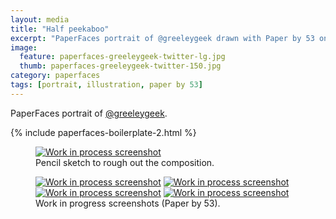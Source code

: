 ```yaml
---
layout: media
title: "Half peekaboo"
excerpt: "PaperFaces portrait of @greeleygeek drawn with Paper by 53 on an iPad."
image: 
  feature: paperfaces-greeleygeek-twitter-lg.jpg
  thumb: paperfaces-greeleygeek-twitter-150.jpg
category: paperfaces
tags: [portrait, illustration, paper by 53]
---
```


PaperFaces portrait of [@greeleygeek](http://twitter.com/greeleygeek).

{% include paperfaces-boilerplate-2.html %}

<figure>
	<a href="{{ site.url }}/images/paperfaces-greeleygeek-process-1-lg.jpg"><img src="{{ site.url }}/images/paperfaces-greeleygeek-process-1-750.jpg" alt="Work in process screenshot"></a>
	<figcaption>Pencil sketch to rough out the composition.</figcaption>
</figure>

<figure class="half">
	<a href="{{ site.url }}/images/paperfaces-greeleygeek-process-2-lg.jpg"><img src="{{ site.url }}/images/paperfaces-greeleygeek-process-2-600.jpg" alt="Work in process screenshot"></a>
	<a href="{{ site.url }}/images/paperfaces-greeleygeek-process-3-lg.jpg"><img src="{{ site.url }}/images/paperfaces-greeleygeek-process-3-600.jpg" alt="Work in process screenshot"></a>
	<a href="{{ site.url }}/images/paperfaces-greeleygeek-process-4-lg.jpg"><img src="{{ site.url }}/images/paperfaces-greeleygeek-process-4-600.jpg" alt="Work in process screenshot"></a>
	<a href="{{ site.url }}/images/paperfaces-greeleygeek-process-5-lg.jpg"><img src="{{ site.url }}/images/paperfaces-greeleygeek-process-5-600.jpg" alt="Work in process screenshot"></a>
	<figcaption>Work in progress screenshots (Paper by 53).</figcaption>
</figure>